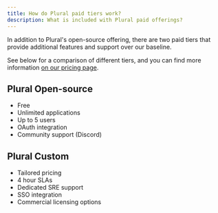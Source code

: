 ```yaml
---
title: How do Plural paid tiers work?
description: What is included with Plural paid offerings?
---
```


In addition to Plural's open-source offering, there are two paid tiers that provide additional features and support over our baseline.

See below for a comparison of different tiers, and you can find more information [on our pricing page](https://www.plural.sh/pricing).

## Plural Open-source

- Free
- Unlimited applications
- Up to 5 users
- OAuth integration
- Community support (Discord)

<!-- ## Plural Professional

- $399/Cluster/Month + $49/User/Month
- Everything in open-source, plus:
- 24 hour SLAs
- Advanced user management (use of Roles, Groups, and Service Accounts)
- Multi-cluster management
- Audit logs
- VPN interface
- Prioritized emergency hotfixes -->

## Plural Custom

- Tailored pricing
- 4 hour SLAs
- Dedicated SRE support
- SSO integration
- Commercial licensing options

